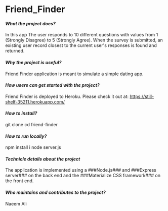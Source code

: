 # Friend_Finder #
#### *What the project does?* ####
In this app The user responds to 10 different questions with values from 1 (Strongly Disagree) to 5 (Strongly Agree). When the survey is submitted, an existing user record closest to the current user's responses is found and returned.

#### *Why the project is useful?* ####
Friend Finder application is meant to simulate a simple dating app.

#### *How users can get started with the project?* ####
Friend Finder is deployed to Heroku. Please check it out at: https://still-shelf-35211.herokuapp.com/

#### *How to install?* ####
git clone [](git@github.com:alinaeem4321/Friend-Finder.git)
cd friend-finder

#### *How to run locally?* ####
npm install i
node server.js

#### *Technicle details about the project* ####
The application is implemented using a ###Node.js### and ###Express server### on the back end and the ###Materialize CSS framework### on the front end.

#### *Who maintains and contributes to the project?* ####
Naeem Ali